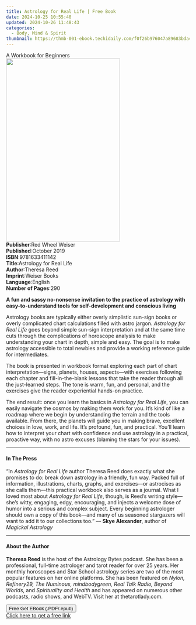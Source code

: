 ```yaml
---
title: Astrology for Real Life | Free Book
date: 2024-10-25 10:55:40
updated: 2024-10-26 11:48:43
categories:
  - Body, Mind & Spirit
thumbnail: https://thmb-001-ebook.techidaily.com/f0f26b976047a89683bda4b1947c283a20a858ad9270af609ebbc950f0ec2721.jpg
---
```

<main id="book-container">
  <div class="flex flex-col">
    <div class="book-brief flex-1 py-6 px-4 sm:p-6 md:py-10 md:px-8">
      <!-- brief-->
      <div class="book-brief-main">A Workbook for Beginners</div>
    </div>
    <div
      class="book-meta-info flex-1 grid gap-4 col-start-1 col-end-3 row-start-1 sm:mb-6 sm:grid-cols-4 lg:gap-6 lg:col-start-2 lg:row-end-6 lg:row-span-6 lg:mb-0"
    >
      <div
        class="book-meta-info-left place-content-center mt-4 p-4 text-sm leading-6 col-start-2 col-span-2 dark:text-slate-400"
      >
        <img
          class="w-full h-500 object-cover rounded-lg sm:h-255 sm:col-span-2 lg:col-span-full"
          src="https://img-001-ebook.techidaily.com/cd56b16f875ff686e4c135f795b9ccf4a02a2efc7541d1585c88feafcef139c8.jpg"
          alt=""
          width="312"
          height="500"
        />
      </div>
      <div
        class="book-meta-info-right mt-2 col-start-1 row-start-2 col-span-3 self-center"
      >
        <!-- meta data  -->
        <div class="flex flex-col px-4 md:px-8">
          <div class="flex-1">
            <strong>Publisher</strong>:<span class="px-2"
              >Red Wheel Weiser</span
            >
          </div>
          <div class="flex-1">
            <strong>Published</strong>:<span class="px-2">October 2019</span>
          </div>
          <div class="flex-1">
            <strong>ISBN</strong>:<span class="px-2">9781633411142</span>
          </div>
          <div class="flex-1">
            <strong>Title</strong>:<span class="px-2"
              >Astrology for Real Life</span
            >
          </div>
          <div class="flex-1">
            <strong>Author</strong>:<span class="px-2">Theresa Reed</span>
          </div>
          <div class="flex-1">
            <strong>Imprint</strong>:<span class="px-2">Weiser Books</span>
          </div>
          <div class="flex-1">
            <strong>Language</strong>:<span class="px-2">English</span>
          </div>
          <div class="flex-1">
            <strong>Number of Pages</strong>:<span class="px-2">290</span>
          </div>
        </div>
      </div>
    </div>
    <div class="book-description flex-1 py-6 px-4 sm:p-6 md:py-10 md:px-8">
      <div class="book-description-main">
        <div accordion-content="" id="description">
          <p>
            <b
              >A fun and sassy no-nonsense invitation to the practice of
              astrology with easy-to-understand tools for self-development and
              conscious living</b
            >
          </p>
          <p>
            Astrology books are typically either overly simplistic sun-sign
            books or overly complicated chart calculations filled with astro
            jargon. <i>Astrology for Real Life</i> goes beyond simple sun-sign
            interpretation and at the same time cuts through the complications
            of horoscope analysis to make understanding your chart in depth,
            simple and easy. The goal is to make astrology accessible to total
            newbies and provide a working reference guide for intermediates.
          </p>
          <p>
            The book is presented in workbook format exploring each part of
            chart interpretation—signs, planets, houses, aspects—with exercises
            following each chapter and fill-in-the-blank lessons that take the
            reader through all the just-learned steps. The tone is warm, fun,
            and personal, and the exercises give the reader experiential
            hands-on practice.
          </p>
          <p>
            The end result: once you learn the basics in
            <i>Astrology for Real Life</i>, you can easily navigate the cosmos
            by making them work for you. It’s kind of like a roadmap where we
            begin by understanding the terrain and the tools available. From
            there, the planets will guide you in making brave, excellent choices
            in love, work, and life. It’s profound, fun, and practical. You’ll
            learn how to interpret your chart with confidence and use astrology
            in a practical, proactive way, with no astro excuses (blaming the
            stars for your issues).
          </p>
        </div>
        <div class="accordion-fader"></div>
      </div>
    </div>
    <div class="book-excerpts flex-1 py-6 px-4 sm:p-6 md:py-10 md:px-8">
      <!-- excerpts-->
      <div class="book-excerpts-main">
        <hr />
        <h4 class="placeholder placeholder-heading">
          <span>In The Press</span>
        </h4>
        <p>
          “In <i>Astrology for Real Life</i> author Theresa Reed does exactly
          what she promises to do: break down astrology in a friendly, fun way.
          Packed full of information, illustrations, charts, graphs, and
          exercises––or astrocises as she calls them––this practical workbook
          also serves as a journal. What I loved most about
          <i>Astrology for Real Life</i>, though, is Reed’s writing style––she’s
          witty, engaging, edgy, encouraging, and injects a welcome dose of
          humor into a serious and complex subject. Every beginning astrologer
          should own a copy of this book––and many of us seasoned stargazers
          will want to add it to our collections too.” –– <b>Skye Alexander</b>,
          author of <i>Magickal Astrology</i>
        </p>
      </div>
    </div>
    <div class="book-about-author flex-1 py-6 px-4 sm:p-6 md:py-10 md:px-8">
      <!-- about author-->
      <div class="book-main-author-main">
        <hr />
        <h4 class="placeholder placeholder-heading">
          <span>About the Author</span>
        </h4>
        <p>
          <b>Theresa Reed</b> is the host of the Astrology Bytes podcast. She
          has been a professional, full-time astrologer and tarot reader for
          over 25 years. Her monthly horoscopes and Star School astrology series
          are two of the most popular features on her online platforms. She has
          been featured on<i>
            Nylon, Refinery29, The Numinous, mindbodygreen, Real Talk Radio,
            Beyond Worlds</i
          >, and <i>Spirituality and Health</i> and has appeared on numerous
          other podcasts, radio shows, and WebTV. Visit her at thetarotlady.com.
        </p>
      </div>
    </div>
    <div class="book-free-get flex-1 py-6 px-4 sm:p-6 md:py-10 md:px-8">
      <button
        id="btn-free-get"
        class="bg-blue-500 hover:bg-blue-700 text-white font-bold py-2 px-4 rounded"
      >
        Free Get EBook (.PDF/.epub)
      </button>
      <div id="countdown-display" class="px-2 text-lg mt-2"></div>
      <a
        id="free-link"
        class="hidden bg-blue-500 hover:bg-blue-700 text-white font-bold py-2 px-4 rounded"
        href="https://www.ebooks.com/en-us/book/209636294/astrology-for-real-life/theresa-reed/"
        target="_blank"
        >Click here to get a free link</a
      >
    </div>
    <script>
      let countdownTime = 0;
      let countdownInterval = null;
      document
        .getElementById('btn-free-get')
        .addEventListener('click', startCountdown);
      function startCountdown() {
        countdownTime = new Date().getTime() + 60000 * 3;
        countdownInterval = setInterval(updateCountdown, 1000);
        document.getElementById('btn-free-get').disabled = true;
        document
          .getElementById('btn-free-get')
          .classList.add('bg-gray-500', 'cursor-not-allowed');
      }
      function updateCountdown() {
        let currentTime = new Date().getTime();
        let timeLeft = countdownTime - currentTime;
        let secondsLeft = Math.floor(timeLeft / 1000);
        document.getElementById('countdown-display').innerHTML =
          `Remaining time: ${secondsLeft} seconds.`;
        if (secondsLeft <= 0) {
          clearInterval(countdownInterval);
          document.getElementById('btn-free-get').classList.add('hidden');
          document.getElementById('free-link').classList.remove('hidden');
          document.getElementById('countdown-display').innerHTML = '';
        }
      }
    </script>
  </div>
</main>
